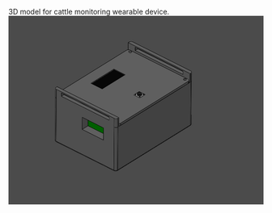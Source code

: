 3D model for cattle monitoring wearable device.
![cattle-assy](https://github.com/iqbalramadhan1102/3D-model/blob/main/cattle-wearable-device/cattle-assy.png)
